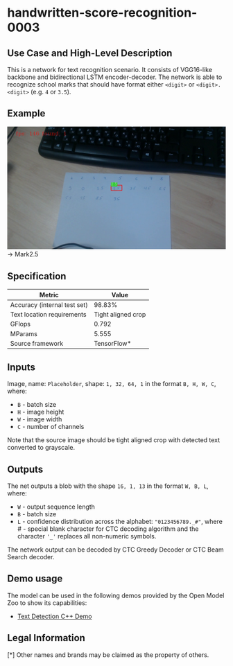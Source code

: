 # handwritten-score-recognition-0003

## Use Case and High-Level Description

This is a network for text recognition scenario. It consists of VGG16-like backbone and bidirectional LSTM encoder-decoder.
The network is able to recognize school marks that should have format either `<digit>` or `<digit>.<digit>`
(e.g. `4` or `3.5`).

## Example

![](./assets/shot_25.png) -> Mark2.5

## Specification

| Metric                                         | Value              |
|------------------------------------------------|--------------------|
| Accuracy (internal test set)                   | 98.83%             |
| Text location requirements                     | Tight aligned crop |
| GFlops                                         | 0.792              |
| MParams                                        | 5.555              |
| Source framework                               | TensorFlow\*       |

## Inputs

Image, name: `Placeholder`, shape: `1, 32, 64, 1` in the format `B, H, W, C`, where:

- `B` - batch size
- `H` - image height
- `W` - image width
- `C` - number of channels

Note that the source image should be tight aligned crop with detected text converted to grayscale.

## Outputs

The net outputs a blob with the shape `16, 1, 13` in the format `W, B, L`, where:

- `W` - output sequence length
- `B` - batch size
- `L` - confidence distribution across the alphabet: `"0123456789._#"`, where # - special blank character for CTC decoding algorithm and the character `'_'` replaces all non-numeric symbols.

The network output can be decoded by CTC Greedy Decoder or CTC Beam Search decoder.

## Demo usage

The model can be used in the following demos provided by the Open Model Zoo to show its capabilities:

* [Text Detection C++ Demo](../../../demos/text_detection_demo/cpp/README.md)

## Legal Information
[*] Other names and brands may be claimed as the property of others.
